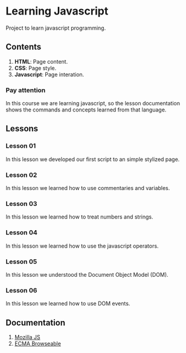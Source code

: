 # Learning Javascript

Project to learn javascript programming.

## Contents

1. **HTML**: Page content.
2. **CSS**: Page style.
3. **Javascript**: Page interation.

### Pay attention

In this course we are learning javascript, so the lesson documentation shows the commands and concepts learned from that language.

## Lessons

### Lesson 01

In this lesson we developed our first script to an simple stylized page.

### Lesson 02

In this lesson we learned how to use commentaries and variables.

### Lesson 03

In this lesson we learned how to treat numbers and strings.

### Lesson 04

In this lesson we learned how to use the javascript operators.

### Lesson 05

In this lesson we understood the Document Object Model (DOM).

### Lesson 06

In this lesson we learned how to use DOM events.

## Documentation

1. [Mozilla JS](https://developer.mozilla.org/en-US/docs/Web/JavaScript)
2. [ECMA Browseable](https://www.ecma-international.org/ecma-262/10.0/index.html#Title)
